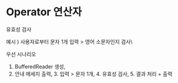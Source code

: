 # Operator 연산자
유효성 검사 

예시 ) 사용자로부터 문자 1개 입력 > 영어 소문자인지 검사\

우선 시나리오 
 1. BufferedReader 생성, 
 2. 안내 메세지 출력, 3. 입력 > 문자 1개, 4. 유효성 검사, 5. 결과 처리 + 출력